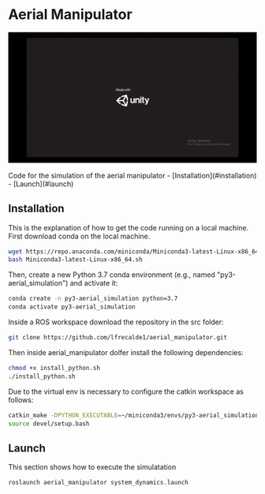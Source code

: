 # Aerial Manipulator
<p float="left">
    <img src="Aerial_simulator.gif" width="770"  />
 </p>
Code for the simulation of the aerial manipulator 
- [Installation](#installation)
- [Launch](#launch)

## Installation
This is the explanation of how to get the code running on a local machine. First download conda on the local machine.
```bash
wget https://repo.anaconda.com/miniconda/Miniconda3-latest-Linux-x86_64.sh
bash Miniconda3-latest-Linux-x86_64.sh
```
Then, create a new Python 3.7 conda environment (e.g., named "py3-aerial_simulation") and
activate it:

```bash
conda create -n py3-aerial_simulation python=3.7
conda activate py3-aerial_simulation
```
Inside a ROS workspace download the repository in the src folder:
```bash
git clone https://github.com/lfrecalde1/aerial_manipulator.git
```

Then inside aerial_manipulator dolfer install the following dependencies:

```bash
chmod +x install_python.sh
./install_python.sh
```
Due to the virtual env is necessary to configure the catkin workspace as follows:
```bash
catkin_make -DPYTHON_EXECUTABLE=~/miniconda3/envs/py3-aerial_simulation/bin/python
source devel/setup.bash
```
## Launch
This section shows how to execute the simulatation
```bash
roslaunch aerial_manipulator system_dynamics.launch
```
